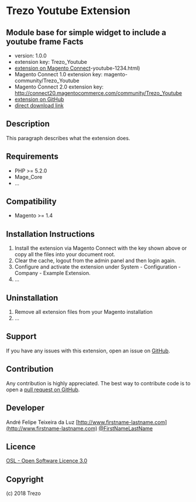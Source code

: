 Trezo Youtube Extension
=====================
Module base for simple widget to include a youtube frame
Facts
-----
- version: 1.0.0
- extension key: Trezo_Youtube
- [extension on Magento Connect](http://www.magentocommerce.com/magento-connect/trezo)-youtube-1234.html)
- Magento Connect 1.0 extension key: magento-community/Trezo_Youtube
- Magento Connect 2.0 extension key: http://connect20.magentocommerce.com/community/Trezo_Youtube
- [extension on GitHub](https://github.com/trezo/Trezo_Youtube)
- [direct download link](http://connect.magentocommerce.com/community/get/Trezo_Youtube-1.0.0.tgz)

Description
-----------
This paragraph describes what the extension does.

Requirements
------------
- PHP >= 5.2.0
- Mage_Core
- ...

Compatibility
-------------
- Magento >= 1.4

Installation Instructions
-------------------------
1. Install the extension via Magento Connect with the key shown above or copy all the files into your document root.
2. Clear the cache, logout from the admin panel and then login again.
3. Configure and activate the extension under System - Configuration - Company - Example Extension.
4. ...

Uninstallation
--------------
1. Remove all extension files from your Magento installation
2. ...

Support
-------
If you have any issues with this extension, open an issue on [GitHub](https://github.com/trezo/Trezo_Youtube/issues).

Contribution
------------
Any contribution is highly appreciated. The best way to contribute code is to open a [pull request on GitHub](https://help.github.com/articles/using-pull-requests).

Developer
---------
André Felipe Teixeira da Luz
[http://www.firstname-lastname.com](http://www.firstname-lastname.com)
[@FirstNameLastName](https://twitter.com/FirstNameLastName)

Licence
-------
[OSL - Open Software Licence 3.0](http://opensource.org/licenses/osl-3.0.php)

Copyright
---------
(c) 2018 Trezo
